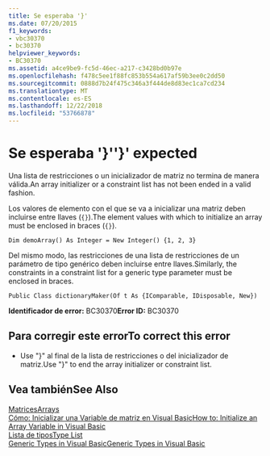 ```yaml
---
title: Se esperaba '}'
ms.date: 07/20/2015
f1_keywords:
- vbc30370
- bc30370
helpviewer_keywords:
- BC30370
ms.assetid: a4ce9be9-fc5d-46ec-a217-c3428bd0b97e
ms.openlocfilehash: f478c5ee1f88fc853b554a617af59b3ee0c2dd50
ms.sourcegitcommit: 0888d7b24f475c346a3f444de8d83ec1ca7cd234
ms.translationtype: MT
ms.contentlocale: es-ES
ms.lasthandoff: 12/22/2018
ms.locfileid: "53766878"
---
```

# <a name="-expected"></a><span data-ttu-id="962a5-102">Se esperaba '}'</span><span class="sxs-lookup"><span data-stu-id="962a5-102">'}' expected</span></span>
<span data-ttu-id="962a5-103">Una lista de restricciones o un inicializador de matriz no termina de manera válida.</span><span class="sxs-lookup"><span data-stu-id="962a5-103">An array initializer or a constraint list has not been ended in a valid fashion.</span></span>  
  
 <span data-ttu-id="962a5-104">Los valores de elemento con el que se va a inicializar una matriz deben incluirse entre llaves (`{}`).</span><span class="sxs-lookup"><span data-stu-id="962a5-104">The element values with which to initialize an array must be enclosed in braces (`{}`).</span></span>  
  
```  
Dim demoArray() As Integer = New Integer() {1, 2, 3}   
```  
  
 <span data-ttu-id="962a5-105">Del mismo modo, las restricciones de una lista de restricciones de un parámetro de tipo genérico deben incluirse entre llaves.</span><span class="sxs-lookup"><span data-stu-id="962a5-105">Similarly, the constraints in a constraint list for a generic type parameter must be enclosed in braces.</span></span>  
  
```  
Public Class dictionaryMaker(Of t As {IComparable, IDisposable, New})   
```  
  
 <span data-ttu-id="962a5-106">**Identificador de error:** BC30370</span><span class="sxs-lookup"><span data-stu-id="962a5-106">**Error ID:** BC30370</span></span>  
  
## <a name="to-correct-this-error"></a><span data-ttu-id="962a5-107">Para corregir este error</span><span class="sxs-lookup"><span data-stu-id="962a5-107">To correct this error</span></span>  
  
-   <span data-ttu-id="962a5-108">Use "}" al final de la lista de restricciones o del inicializador de matriz.</span><span class="sxs-lookup"><span data-stu-id="962a5-108">Use "}" to end the array initializer or constraint list.</span></span>  
  
## <a name="see-also"></a><span data-ttu-id="962a5-109">Vea también</span><span class="sxs-lookup"><span data-stu-id="962a5-109">See Also</span></span>  
 [<span data-ttu-id="962a5-110">Matrices</span><span class="sxs-lookup"><span data-stu-id="962a5-110">Arrays</span></span>](../../visual-basic/programming-guide/language-features/arrays/index.md)  
 [<span data-ttu-id="962a5-111">Cómo: Inicializar una Variable de matriz en Visual Basic</span><span class="sxs-lookup"><span data-stu-id="962a5-111">How to: Initialize an Array Variable in Visual Basic</span></span>](../../visual-basic/programming-guide/language-features/arrays/how-to-initialize-an-array-variable.md)  
 [<span data-ttu-id="962a5-112">Lista de tipos</span><span class="sxs-lookup"><span data-stu-id="962a5-112">Type List</span></span>](../../visual-basic/language-reference/statements/type-list.md)  
 [<span data-ttu-id="962a5-113">Generic Types in Visual Basic</span><span class="sxs-lookup"><span data-stu-id="962a5-113">Generic Types in Visual Basic</span></span>](../../visual-basic/programming-guide/language-features/data-types/generic-types.md)
